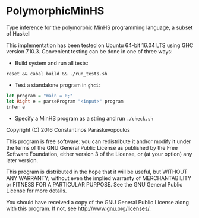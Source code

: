 # PolymorphicMinHS
Type inference for the polymorphic MinHS programming language, a subset of Haskell

This implementation has been tested on Ubuntu 64-bit 16.04 LTS using GHC version 7.10.3. Convenient testing can be done in one of three ways:

* Build system and run all tests:

```
reset && cabal build && ./run_tests.sh
```

* Test a standalone program in `ghci`:

```haskell
let program = "main = 0;"
let Right e = parseProgram "<input>" program
infer e
```

* Specify a MinHS program as a string and run `./check.sh`

Copyright (C) 2016 Constantinos Paraskevopoulos

This program is free software: you can redistribute it and/or modify
it under the terms of the GNU General Public License as published by
the Free Software Foundation, either version 3 of the License, or
(at your option) any later version.

This program is distributed in the hope that it will be useful,
but WITHOUT ANY WARRANTY; without even the implied warranty of
MERCHANTABILITY or FITNESS FOR A PARTICULAR PURPOSE.  See the
GNU General Public License for more details.

You should have received a copy of the GNU General Public License
along with this program.  If not, see <http://www.gnu.org/licenses/>.
